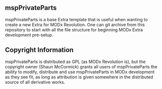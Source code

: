 ## mspPrivateParts

mspPrivateParts is a base Extra template that is useful when wanting to create a new
Extra for MODx Revolution. One can git archive from this repository to start
with all the file structure for beginning MODx Extra development pre-setup.

## Copyright Information

mspPrivateParts is distributed as GPL (as MODx Revolution is), but the copyright owner
(Shaun McCormick) grants all users of mspPrivateParts the ability to modify, distribute
and use mspPrivateParts in MODx development as they see fit, as long as attribution
is given somewhere in the distributed source of all derivative works.